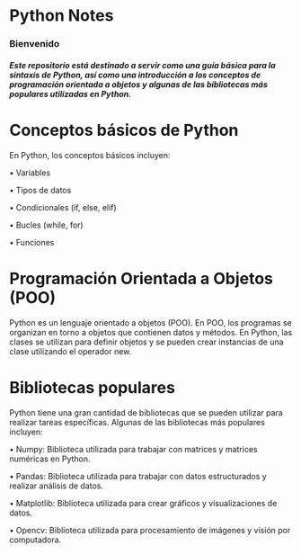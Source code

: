 # Python Notes
### Bienvenido
##### Este repositorio está destinado a servir como una guía básica para la sintaxis de Python, así como una introducción a los conceptos de programación orientada a objetos y algunas de las bibliotecas más populares utilizadas en Python.

# Conceptos básicos de Python
En Python, los conceptos básicos incluyen:

• Variables

• Tipos de datos

• Condicionales (if, else, elif)

• Bucles (while, for)

• Funciones

# Programación Orientada a Objetos (POO)
Python es un lenguaje orientado a objetos (POO). En POO, los programas se organizan en torno a objetos que contienen datos y métodos. En Python, las clases se utilizan para definir objetos y se pueden crear instancias de una clase utilizando el operador new.

# Bibliotecas populares
Python tiene una gran cantidad de bibliotecas que se pueden utilizar para realizar tareas específicas. Algunas de las bibliotecas más populares incluyen:

• Numpy: Biblioteca utilizada para trabajar con matrices y matrices numéricas en Python.

• Pandas: Biblioteca utilizada para trabajar con datos estructurados y realizar análisis de datos.

• Matplotlib: Biblioteca utilizada para crear gráficos y visualizaciones de datos.

• Opencv: Biblioteca utilizada para procesamiento de imágenes y visión por computadora.

